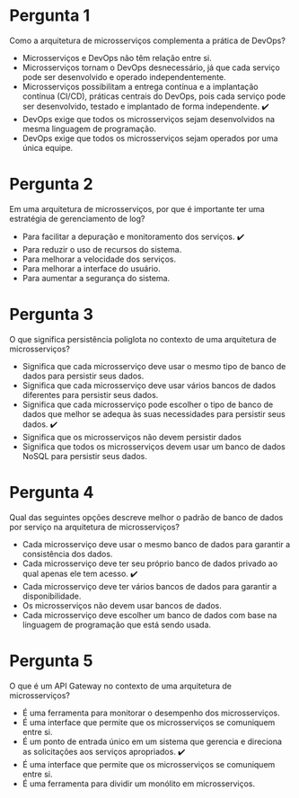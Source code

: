 
# Pergunta 1
Como a arquitetura de microsserviços complementa a prática de DevOps?

- Microsserviços e DevOps não têm relação entre si.
- Microsserviços tornam o DevOps desnecessário, já que cada serviço pode ser desenvolvido e operado independentemente.
- Microsserviços possibilitam a entrega contínua e a implantação contínua (CI/CD), práticas centrais do DevOps, pois cada serviço pode ser desenvolvido, testado e implantado de forma independente. :heavy_check_mark:
- DevOps exige que todos os microsserviços sejam desenvolvidos na mesma linguagem de programação.
- DevOps exige que todos os microsserviços sejam operados por uma única equipe.

# Pergunta 2
Em uma arquitetura de microsserviços, por que é importante ter uma estratégia de gerenciamento de log?

- Para facilitar a depuração e monitoramento dos serviços. :heavy_check_mark:
- Para reduzir o uso de recursos do sistema. 
- Para melhorar a velocidade dos serviços.
- Para melhorar a interface do usuário.
- Para aumentar a segurança do sistema.

# Pergunta 3
O que significa persistência poliglota no contexto de uma arquitetura de microsserviços?

- Significa que cada microsserviço deve usar o mesmo tipo de banco de dados para persistir seus dados. 
- Significa que cada microsserviço deve usar vários bancos de dados diferentes para persistir seus dados.
- Significa que cada microsserviço pode escolher o tipo de banco de dados que melhor se adequa às suas necessidades para persistir seus dados. :heavy_check_mark:
- Significa que os microsserviços não devem persistir dados
- Significa que todos os microsserviços devem usar um banco de dados NoSQL para persistir seus dados.

# Pergunta 4
Qual das seguintes opções descreve melhor o padrão de banco de dados por serviço na arquitetura de microsserviços?

- Cada microsserviço deve usar o mesmo banco de dados para garantir a consistência dos dados. 
- Cada microsserviço deve ter seu próprio banco de dados privado ao qual apenas ele tem acesso. :heavy_check_mark:
- Cada microsserviço deve ter vários bancos de dados para garantir a disponibilidade.
- Os microsserviços não devem usar bancos de dados.
- Cada microsserviço deve escolher um banco de dados com base na linguagem de programação que está sendo usada.

# Pergunta 5
O que é um API Gateway no contexto de uma arquitetura de microsserviços?

- É uma ferramenta para monitorar o desempenho dos microsserviços.
- É uma interface que permite que os microsserviços se comuniquem entre si.
- É um ponto de entrada único em um sistema que gerencia e direciona as solicitações aos serviços apropriados. :heavy_check_mark:
- É uma interface que permite que os microsserviços se comuniquem entre si.
- É uma ferramenta para dividir um monólito em microsserviços.




